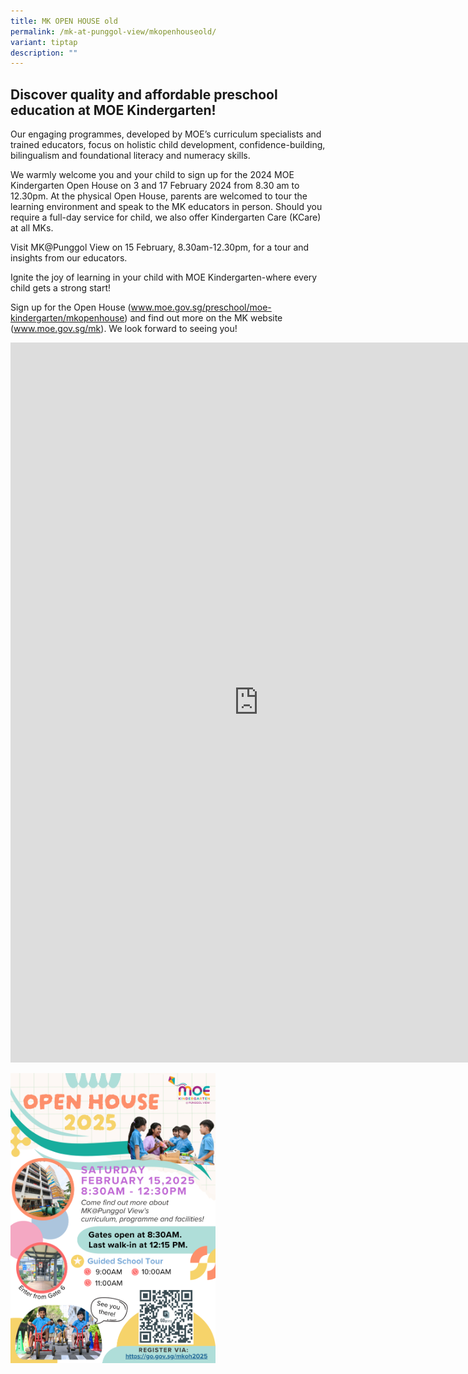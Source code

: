 ```yaml
---
title: MK OPEN HOUSE old
permalink: /mk-at-punggol-view/mkopenhouseold/
variant: tiptap
description: ""
---
```

<h2>Discover quality and affordable preschool education at MOE Kindergarten!</h2>
<p></p>
<p>Our engaging programmes, developed by MOE’s curriculum specialists and
trained educators, focus on holistic child development, confidence-building,
bilingualism and foundational literacy and numeracy skills.</p>
<p></p>
<p>We warmly welcome you and your child to sign up for the 2024 MOE Kindergarten
Open House on 3 and 17 February 2024 from 8.30 am to 12.30pm. At the physical
Open House, parents are welcomed to tour the learning environment and speak
to the MK educators in person. Should you require a full-day service for
child, we also offer Kindergarten Care (KCare) at all MKs.</p>
<p>Visit MK@Punggol View on 15 February, 8.30am-12.30pm, for a tour and insights
from our educators.</p>
<p></p>
<p>Ignite the joy of learning in your child with MOE Kindergarten-where every
child gets a strong start!</p>
<p></p>
<p>Sign up for the Open House (<a href="http://www.moe.gov.sg/preschool/moe-kindergarten/mkopenhouse" rel="noopener noreferrer nofollow" target="_blank">www.moe.gov.sg/preschool/moe-kindergarten/mkopenhouse</a>)
and find out more on the MK website (<a href="http://www.moe.gov.sg/mk" rel="noopener noreferrer nofollow" target="_blank">www.moe.gov.sg/mk</a>). We look forward
to seeing you!</p>
<p></p>
<div class="iframe-wrapper">
<iframe height="1152" width="793" allowfullscreen="true" frameborder="0" src="https://docs.google.com/presentation/d/e/2PACX-1vTq8siIdHBFirWydynlGzCQvI-U3I77XyKTYkkKUHhjTQkKaFfBuPIE04IZYttzPA/embed?start=false&amp;loop=false&amp;delayms=3000"></iframe>
</div>
<p></p>
<div class="isomer-image-wrapper">
<img style="width: 65%;" height="auto" width="100%" alt="" src="/images/Open_House_2025.png">
</div>
<p></p>
<p></p>